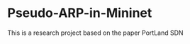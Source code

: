 Pseudo-ARP-in-Mininet
=====================

This is a research project based on the paper PortLand SDN
